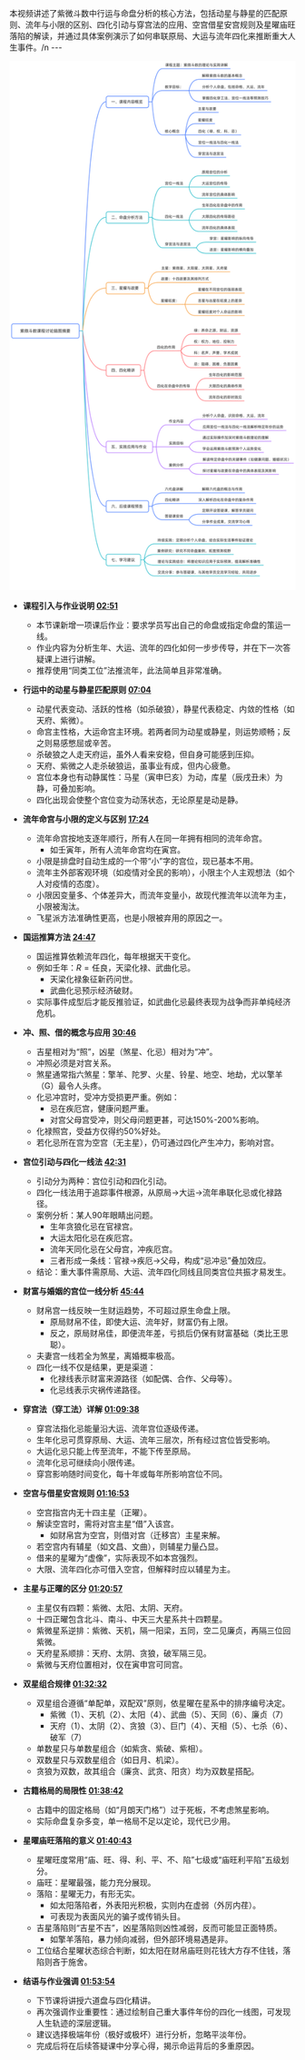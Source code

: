 本视频讲述了紫微斗数中行运与命盘分析的核心方法，包括动星与静星的匹配原则、流年与小限的区别、四化引动与穿宫法的应用、空宫借星安宫规则及星曜庙旺落陷的解读，并通过具体案例演示了如何串联原局、大运与流年四化来推断重大人生事件。/n ---

<img src=".\Images\【国学系列】磊哥漫画说紫薇-第七节.jpg">  

- **课程引入与作业说明 [02:51](#?seek_t=171)**
  - 本节课新增一项课后作业：要求学员写出自己的命盘或指定命盘的策运一线。
  - 作业内容为分析生年、大运、流年的四化如何一步步传导，并在下一次答疑课上进行讲解。
  - 推荐使用“同类工位”法推流年，此法简单且非常准确。

- **行运中的动星与静星匹配原则 [07:04](#?seek_t=424)**
  - 动星代表变动、活跃的性格（如杀破狼），静星代表稳定、内敛的性格（如天府、紫微）。
  - 命宫主性格，大运命宫主环境。若两者同为动星或静星，则运势顺畅；反之则易感憋屈或辛苦。
  - 杀破狼之人走天府运，虽外人看来安稳，但自身可能感到压抑。
  - 天府、紫微之人走杀破狼运，虽事业有成，但内心疲惫。
  - 宫位本身也有动静属性：马星（寅申巳亥）为动，库星（辰戌丑未）为静，可叠加影响。
  - 四化出现会使整个宫位变为动荡状态，无论原星是动是静。

- **流年命宫与小限的定义与区别 [17:24](#?seek_t=1044)**
  - 流年命宫按地支逐年顺行，所有人在同一年拥有相同的流年命宫。
    - 如壬寅年，所有人流年命宫均在寅宫。
  - 小限是排盘时自动生成的一个带“小”字的宫位，现已基本不用。
  - 流年主外部客观环境（如疫情对全民的影响），小限主个人主观想法（如个人对疫情的态度）。
  - 小限因变量多、个体差异大，而流年变量小，故现代推流年以流年为主，小限被淘汰。
  - 飞星派方法准确性更高，也是小限被弃用的原因之一。

- **国运推算方法 [24:47](#?seek_t=1487)**
  - 国运推算依赖流年四化，每年根据天干变化。
  - 例如壬年：$R = \text{任良}$，天梁化禄、武曲化忌。
    - 天梁化禄象征新药问世。
    - 武曲化忌预示经济破财。
  - 实际事件成型后才能反推验证，如武曲化忌最终表现为战争而非单纯经济危机。

- **冲、照、借的概念与应用 [30:46](#?seek_t=1846)**
  - 吉星相对为“照”，凶星（煞星、化忌）相对为“冲”。
  - 冲照必须是对宫关系。
  - 煞星通常指六煞星：擎羊、陀罗、火星、铃星、地空、地劫，尤以擎羊（G）最令人头疼。
  - 化忌冲宫时，受冲方受损更严重。例如：
    - 忌在疾厄宫，健康问题严重。
    - 对宫父母宫受冲，则父母问题更甚，可达150%-200%影响。
  - 化禄照宫，受益方仅得约50%好处。
  - 若化忌所在宫为空宫（无主星），仍可通过四化产生冲力，影响对宫。

- **宫位引动与四化一线法 [42:31](#?seek_t=2551)**
  - 引动分为两种：宫位引动和四化引动。
  - 四化一线法用于追踪事件根源，从原局→大运→流年串联化忌或化禄路径。
  - 案例分析：某人90年眼睛出问题。
    - 生年贪狼化忌在官禄宫。
    - 大运太阳化忌在疾厄宫。
    - 流年天同化忌在父母宫，冲疾厄宫。
    - 三者形成一条线：官禄→疾厄→父母，构成“忌冲忌”叠加效应。
  - 结论：重大事件需原局、大运、流年四化同线且同类宫位共振才易发生。

- **财富与婚姻的宫位一线分析 [45:44](#?seek_t=2744)**
  - 财帛宫一线反映一生财运趋势，不可超过原生命盘上限。
    - 原局财帛不佳，即使大运、流年好，财富仍有上限。
    - 反之，原局财帛佳，即便流年差，亏损后仍保有财富基础（类比王思聪）。
  - 夫妻宫一线若全为煞星，离婚概率极高。
  - 四化一线不仅是结果，更是渠道：
    - 化禄线表示财富来源路径（如配偶、合作、父母等）。
    - 化忌线表示灾祸传递路径。

- **穿宫法（穿工法）详解 [01:09:38](#?seek_t=4178)**
  - 穿宫法指化忌能量沿大运、流年宫位逐级传递。
  - 生年化忌可贯穿原局、大运、流年三层次，所有经过宫位皆受影响。
  - 大运化忌只能上传至流年，不能下传至原局。
  - 流年化忌可继续向小限传递。
  - 穿宫影响随时间变化，每十年或每年所影响宫位不同。

- **空宫与借星安宫规则 [01:16:53](#?seek_t=4613)**
  - 空宫指宫内无十四主星（正曜）。
  - 解读空宫时，需将对宫主星“借”入该宫。
    - 如财帛宫为空宫，则借对宫（迁移宫）主星来解。
  - 若空宫内有辅星（如文昌、文曲），则辅星力量凸显。
  - 借来的星曜为“虚像”，实际表现不如本宫强烈。
  - 大限、流年四化亦可借入空宫，但解释时应以辅星为主。

- **主星与正曜的区分 [01:20:57](#?seek_t=4857)**
  - 主星仅有四颗：紫微、太阳、太阴、天府。
  - 十四正曜包含北斗、南斗、中天三大星系共十四颗星。
  - 紫微星系逆排：紫微、天机，隔一阳梁，五同，空二见廉贞，再隔三位回紫微。
  - 天府星系顺排：天府、太阴、贪狼，破军隔三见。
  - 紫微与天府位置相对，仅在寅申宫可同宫。

- **双星组合规律 [01:32:32](#?seek_t=5552)**
  - 双星组合遵循“单配单，双配双”原则，依星曜在星系中的排序编号决定。
    - 紫微（1）、天机（2）、太阳（4）、武曲（5）、天同（6）、廉贞（7）
    - 天府（1）、太阴（2）、贪狼（3）、巨门（4）、天相（5）、七杀（6）、破军（7）
  - 单数星只与单数星组合（如紫贪、紫破、紫相）。
  - 双数星只与双数星组合（如日月、机梁）。
  - 贪狼为双数，故其组合（廉贪、武贪、阳贪）均为双数星搭配。

- **古籍格局的局限性 [01:38:42](#?seek_t=5922)**
  - 古籍中的固定格局（如“月朗天门格”）过于死板，不考虑煞星影响。
  - 实际命盘复杂多变，单一格局不足以定论，现代已少用。

- **星曜庙旺落陷的意义 [01:40:43](#?seek_t=6043)**
  - 星曜旺度常用“庙、旺、得、利、平、不、陷”七级或“庙旺利平陷”五级划分。
  - 庙旺：星曜最强，能力充分展现。
  - 落陷：星曜无力，有形无实。
    - 如太阳落陷者，外表阳光积极，实则内在虚弱（外厉内荏）。
    - 可表现为表面风光的骗子或传销头目。
  - 吉星落陷则“吉星不吉”，凶星落陷则凶性减弱，反而可能显正面特质。
    - 如擎羊落陷，暴力倾向减弱，但外部环境易遇是非。
  - 工位结合星曜状态综合判断，如太阳在财帛庙旺则花钱大方存不住钱，落陷则吝于施舍。

- **结语与作业强调 [01:53:54](#?seek_t=6834)**
  - 下节课将讲授六道盘与四化精讲。
  - 再次强调作业重要性：通过绘制自己重大事件年份的四化一线图，可发现人生轨迹的深层逻辑。
  - 建议选择极端年份（极好或极坏）进行分析，忽略平淡年份。
  - 完成后将在后续答疑课中分享心得，揭示命运背后的多重原因。
